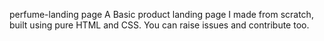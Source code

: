 perfume-landing page
A Basic product landing page I made from scratch, built using pure HTML and CSS. You can raise issues and contribute too.
